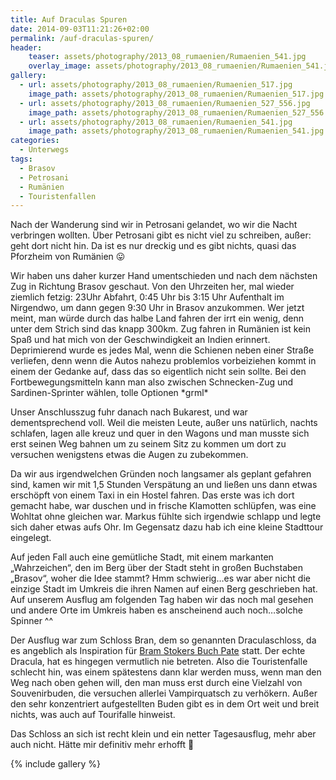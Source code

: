 ```yaml
---
title: Auf Draculas Spuren
date: 2014-09-03T11:21:26+02:00
permalink: /auf-draculas-spuren/
header:
    teaser: assets/photography/2013_08_rumaenien/Rumaenien_541.jpg
    overlay_image: assets/photography/2013_08_rumaenien/Rumaenien_541.jpg
gallery:
  - url: assets/photography/2013_08_rumaenien/Rumaenien_517.jpg
    image_path: assets/photography/2013_08_rumaenien/Rumaenien_517.jpg
  - url: assets/photography/2013_08_rumaenien/Rumaenien_527_556.jpg
    image_path: assets/photography/2013_08_rumaenien/Rumaenien_527_556.jpg
  - url: assets/photography/2013_08_rumaenien/Rumaenien_541.jpg
    image_path: assets/photography/2013_08_rumaenien/Rumaenien_541.jpg
categories:
  - Unterwegs
tags:
  - Brasov
  - Petrosani
  - Rumänien
  - Touristenfallen
---
```


Nach der Wanderung sind wir in Petrosani gelandet, wo wir die Nacht verbringen wollten. 
Über Petrosani gibt es nicht viel zu schreiben, außer: geht dort nicht hin. Da ist es nur dreckig und es gibt nichts, quasi das Pforzheim von Rumänien 😛

Wir haben uns daher kurzer Hand umentschieden und nach dem nächsten Zug in Richtung Brasov geschaut. 
Von den Uhrzeiten her, mal wieder ziemlich fetzig: 23Uhr Abfahrt, 0:45 Uhr bis 3:15 Uhr Aufenthalt im Nirgendwo, 
um dann gegen 9:30 Uhr in Brasov anzukommen. Wer jetzt meint, man würde durch das halbe Land fahren der irrt ein wenig, 
denn unter dem Strich sind das knapp 300km. Zug fahren in Rumänien ist kein Spaß und hat mich von der Geschwindigkeit an Indien erinnert. 
Deprimierend wurde es jedes Mal, wenn die Schienen neben einer Straße verliefen, 
denn wenn die Autos nahezu problemlos vorbeiziehen kommt in einem der Gedanke auf, dass das so eigentlich nicht sein sollte. 
Bei den Fortbewegungsmitteln kann man also zwischen Schnecken-Zug und Sardinen-Sprinter wählen, tolle Optionen \*grml\*

Unser Anschlusszug fuhr danach nach Bukarest, und war dementsprechend voll. Weil die meisten Leute, außer uns natürlich, 
nachts schlafen, lagen alle kreuz und quer in den Wagons und man musste sich erst seinen Weg bahnen um zu seinem Sitz zu kommen 
um dort zu versuchen wenigstens etwas die Augen zu zubekommen.

Da wir aus irgendwelchen Gründen noch langsamer als geplant gefahren sind, kamen wir mit 1,5 Stunden Verspätung an 
und ließen uns dann etwas erschöpft von einem Taxi in ein Hostel fahren. Das erste was ich dort gemacht habe, 
war duschen und in frische Klamotten schlüpfen, was eine Wohltat ohne gleichen war. Markus fühlte sich irgendwie schlapp 
und legte sich daher etwas aufs Ohr. Im Gegensatz dazu hab ich eine kleine Stadttour eingelegt.

Auf jeden Fall auch eine gemütliche Stadt, mit einem markanten „Wahrzeichen“, den im Berg über der Stadt steht in großen Buchstaben „Brasov“, 
woher die Idee stammt? Hmm schwierig…es war aber nicht die einzige Stadt im Umkreis die ihren Namen auf einen Berg geschrieben hat. 
Auf unserem Ausflug am folgenden Tag haben wir das noch mal gesehen und andere Orte im Umkreis haben es anscheinend auch noch…solche Spinner ^^

Der Ausflug war zum Schloss Bran, dem so genannten Draculaschloss, 
da es angeblich als Inspiration für [Bram Stokers Buch Pate](http://de.wikipedia.org/wiki/Bram_Stoker) statt. 
Der echte Dracula, hat es hingegen vermutlich nie betreten. Also die Touristenfalle schlecht hin, was einem spätestens dann klar werden muss, 
wenn man den Weg nach oben gehen will, den man muss erst durch eine Vielzahl von Souvenirbuden, 
die versuchen allerlei Vampirquatsch zu verhökern. Außer den sehr konzentriert aufgestellten Buden gibt es in dem Ort weit und breit nichts, 
was auch auf Tourifalle hinweist.

Das Schloss an sich ist recht klein und ein netter Tagesausflug, mehr aber auch nicht. Hätte mir definitiv mehr erhofft 🙁

{% include gallery %}